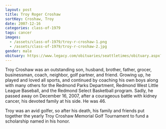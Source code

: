 ```yaml
---
layout: post
title: Troy Roger Croshaw
sortKey: Croshaw, Troy
date: 2007-12-16
categories: class-of-1979
tags: cancer
images:
  - /assets/class-of-1979/troy-r-croshaw-1.png
  - /assets/class-of-1979/troy-r-croshaw-2.jpg
gender: male
obituary: https://www.legacy.com/obituaries/seattletimes/obituary.aspx?n=troy-roger-croshaw&pid=99880072
---
```

Troy Croshaw was an outstanding son, husband, brother, father, grocer, businessman, coach, neighbor, golf partner, and friend. Growing up, he played and loved all sports, and continued by coaching his own boys along with many others for the Redmond Parks Department, Redmond West Little League Baseball, and the Redmond Select Basketball program. Sadly, he passed away on December 16, 2007, after a courageous battle with kidney cancer, his devoted family at his side. He was 46.

Troy was an avid golfer, so after his death, his family and friends put together the yearly Troy Croshaw Memorial Golf Tournament to fund a scholarship named in his honor.